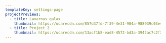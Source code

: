 ```yaml
---
templateKey: settings-page
projectPreviews:
  - title: Laxarnas galax
    thumbnail: https://ucarecdn.com/857d37fd-7f39-4e31-904a-988939c03e41/
  - title: Project 2
    thumbnail: https://ucarecdn.com/13acf1b8-ead8-4572-bd3a-3942ac7c2f3b/
---
```


